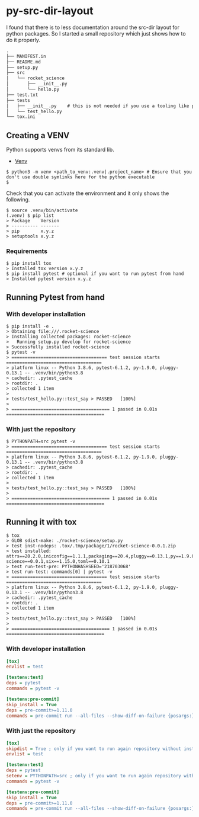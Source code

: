 # py-src-dir-layout

I found that there is to less documentation around the src-dir layout for python packages.
So I started a small repository which just shows how to do it properly.

```txt
.
├── MANIFEST.in
├── README.md
├── setup.py
├── src
│   └── rocket_science
│       ├── __init__.py
│       └── hello.py
├── test.txt
├── tests
│   ├── __init__.py    # this is not needed if you use a tooling like pytest it can be used to structure your tests
│   └── test_hello.py
└── tox.ini
```

## Creating a VENV

Python supports venvs from its standard lib.

* [Venv](https://docs.python.org/3/library/venv.html)


```console
$ python3 -m venv <path_to_venv:.venv|.project_name> # Ensure that you don't use double symlinks here for the python executable
$ 
```

Check that you can activate the environment and it only shows the following.

```console
$ source .venv/bin/activate
(.venv) $ pip list
> Package    Version
> ---------- -------
> pip        x.y.z
> setuptools x.y.z
```
### Requirements

```console
$ pip install tox
> Installed tox version x.y.z
$ pip install pytest # optional if you want to run pytest from hand
> Installed pytest version x.y.z
```

## Running Pytest from hand

### With developer installation

```console
$ pip install -e .
> Obtaining file:///.rocket-science
> Installing collected packages: rocket-science
>   Running setup.py develop for rocket-science
> Successfully installed rocket-science
$ pytest -v
> ==================================== test session starts ====================================
> platform linux -- Python 3.8.6, pytest-6.1.2, py-1.9.0, pluggy-0.13.1 -- .venv/bin/python3.8
> cachedir: .pytest_cache
> rootdir: .
> collected 1 item
>
> tests/test_hello.py::test_say > PASSED   [100%]
>
> ===================================== 1 passed in 0.01s =====================================
```

### With just the repository

```console
$ PYTHONPATH=src pytest -v 
> ==================================== test session starts ====================================
> platform linux -- Python 3.8.6, pytest-6.1.2, py-1.9.0, pluggy-0.13.1 -- .venv/bin/python3.8
> cachedir: .pytest_cache
> rootdir: .
> collected 1 item
>
> tests/test_hello.py::test_say > PASSED   [100%]
>
> ===================================== 1 passed in 0.01s =====================================
```

## Running it with tox

```console
$ tox
> GLOB sdist-make: ./rocket-science/setup.py
> test inst-nodeps: .tox/.tmp/package/1/rocket-science-0.0.1.zip
> test installed: attrs==20.2.0,iniconfig==1.1.1,packaging==20.4,pluggy==0.13.1,py==1.9.0,pyparsing==2.4.7,pytest==6.1.2,rocket-science==0.0.1,six==1.15.0,toml==0.10.1
> test run-test-pre: PYTHONHASHSEED='218703068'
> test run-test: commands[0] | pytest -v
> ==================================== test session starts ====================================
> platform linux -- Python 3.8.6, pytest-6.1.2, py-1.9.0, pluggy-0.13.1 -- .venv/bin/python3.8
> cachedir: .pytest_cache
> rootdir: .
> collected 1 item
>
> tests/test_hello.py::test_say > PASSED   [100%]
>
> ===================================== 1 passed in 0.01s =====================================
```
### With developer installation

```ini
[tox]
envlist = test

[testenv:test]
deps = pytest
commands = pytest -v

[testenv:pre-commit]
skip_install = True
deps = pre-commit>=1.11.0
commands = pre-commit run --all-files --show-diff-on-failure {posargs:}
```

### With just the repository

```ini
[tox]
skipdist = True ; only if you want to run again repository without installation
envlist = test

[testenv:test]
deps = pytest
setenv = PYTHONPATH=src ; only if you want to run again repository without installation
commands = pytest -v

[testenv:pre-commit]
skip_install = True
deps = pre-commit>=1.11.0
commands = pre-commit run --all-files --show-diff-on-failure {posargs:}
```
